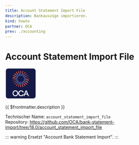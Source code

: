 ```yaml
---
title: Account Statement Import File
description: Bankauszüge importieren.
kind: howto
partner: OCA
prev: ./accounting
---
```


# Account Statement Import File

![icon_oca_app](attachments/icon_oca_app.png)

{{ $frontmatter.description }}

Technischer Name: `account_statement_import_file`\
Repository: <https://github.com/OCA/bank-statement-import/tree/18.0/account_statement_import_file>

::: warning
Ersetzt "Account Bank Statement Import".
:::
